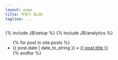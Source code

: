 ```yaml
---
layout: page
title: 박영기 BLOG
tagline: ...
---
```

{% include JB/setup %}
{% include JB/analytics %}

<ul class="posts">
  {% for post in site.posts %}
    <li><span>{{ post.date | date_to_string }}</span> &raquo; <a href="{{ BASE_PATH }}{{ post.url }}">{{ post.title }}</a></li>
  {% endfor %}
</ul>

